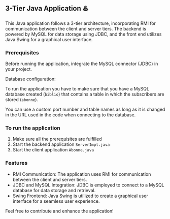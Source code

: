## 3-Tier Java Application ♨️    
This Java application follows a 3-tier architecture, incorporating RMI for communication between the client and server tiers. The backend is powered by MySQL for data storage using JDBC, and the front end utilizes Java Swing for a graphical user interface.

### Prerequisites

Before running the application, integrate the MySQL connector (JDBC) in your project.

Database configuration:

To run the application you have to make sure that you have a MySQL database created (`biblio`) that contains a table in which the subscribers are stored (`abonne`).

You can use a custom port number and table names as long as it is changed in the URL used in the code when connecting to the database.

### To run the application
1. Make sure all the prerequisites are fulfilled
1. Start the backend application `ServerImpl.java`
2. Start the client application `Abonne.java`

### Features
- RMI Communication: The application uses RMI for communication between the client and server tiers.
- JDBC and MySQL Integration: JDBC is employed to connect to a MySQL database for data storage and retrieval.
- Swing Frontend: Java Swing is utilized to create a graphical user interface for a seamless user experience.

Feel free to contribute and enhance the application!
